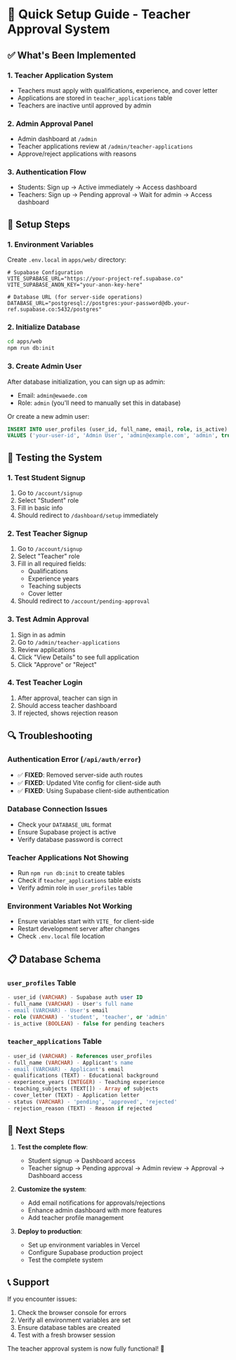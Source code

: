 # 🚀 Quick Setup Guide - Teacher Approval System

## ✅ What's Been Implemented

### 1. **Teacher Application System**
- Teachers must apply with qualifications, experience, and cover letter
- Applications are stored in `teacher_applications` table
- Teachers are inactive until approved by admin

### 2. **Admin Approval Panel**
- Admin dashboard at `/admin`
- Teacher applications review at `/admin/teacher-applications`
- Approve/reject applications with reasons

### 3. **Authentication Flow**
- Students: Sign up → Active immediately → Access dashboard
- Teachers: Sign up → Pending approval → Wait for admin → Access dashboard

## 🔧 Setup Steps

### 1. **Environment Variables**
Create `.env.local` in `apps/web/` directory:

```env
# Supabase Configuration
VITE_SUPABASE_URL="https://your-project-ref.supabase.co"
VITE_SUPABASE_ANON_KEY="your-anon-key-here"

# Database URL (for server-side operations)
DATABASE_URL="postgresql://postgres:your-password@db.your-ref.supabase.co:5432/postgres"
```

### 2. **Initialize Database**
```bash
cd apps/web
npm run db:init
```

### 3. **Create Admin User**
After database initialization, you can sign up as admin:
- Email: `admin@ewaede.com`
- Role: `admin` (you'll need to manually set this in database)

Or create a new admin user:
```sql
INSERT INTO user_profiles (user_id, full_name, email, role, is_active) 
VALUES ('your-user-id', 'Admin User', 'admin@example.com', 'admin', true);
```

## 🧪 Testing the System

### 1. **Test Student Signup**
1. Go to `/account/signup`
2. Select "Student" role
3. Fill in basic info
4. Should redirect to `/dashboard/setup` immediately

### 2. **Test Teacher Signup**
1. Go to `/account/signup`
2. Select "Teacher" role
3. Fill in all required fields:
   - Qualifications
   - Experience years
   - Teaching subjects
   - Cover letter
4. Should redirect to `/account/pending-approval`

### 3. **Test Admin Approval**
1. Sign in as admin
2. Go to `/admin/teacher-applications`
3. Review applications
4. Click "View Details" to see full application
5. Click "Approve" or "Reject"

### 4. **Test Teacher Login**
1. After approval, teacher can sign in
2. Should access teacher dashboard
3. If rejected, shows rejection reason

## 🔍 Troubleshooting

### **Authentication Error (`/api/auth/error`)**
- ✅ **FIXED**: Removed server-side auth routes
- ✅ **FIXED**: Updated Vite config for client-side auth
- ✅ **FIXED**: Using Supabase client-side authentication

### **Database Connection Issues**
- Check your `DATABASE_URL` format
- Ensure Supabase project is active
- Verify database password is correct

### **Teacher Applications Not Showing**
- Run `npm run db:init` to create tables
- Check if `teacher_applications` table exists
- Verify admin role in `user_profiles` table

### **Environment Variables Not Working**
- Ensure variables start with `VITE_` for client-side
- Restart development server after changes
- Check `.env.local` file location

## 📋 Database Schema

### `user_profiles` Table
```sql
- user_id (VARCHAR) - Supabase auth user ID
- full_name (VARCHAR) - User's full name
- email (VARCHAR) - User's email
- role (VARCHAR) - 'student', 'teacher', or 'admin'
- is_active (BOOLEAN) - false for pending teachers
```

### `teacher_applications` Table
```sql
- user_id (VARCHAR) - References user_profiles
- full_name (VARCHAR) - Applicant's name
- email (VARCHAR) - Applicant's email
- qualifications (TEXT) - Educational background
- experience_years (INTEGER) - Teaching experience
- teaching_subjects (TEXT[]) - Array of subjects
- cover_letter (TEXT) - Application letter
- status (VARCHAR) - 'pending', 'approved', 'rejected'
- rejection_reason (TEXT) - Reason if rejected
```

## 🎯 Next Steps

1. **Test the complete flow**:
   - Student signup → Dashboard access
   - Teacher signup → Pending approval → Admin review → Approval → Dashboard access

2. **Customize the system**:
   - Add email notifications for approvals/rejections
   - Enhance admin dashboard with more features
   - Add teacher profile management

3. **Deploy to production**:
   - Set up environment variables in Vercel
   - Configure Supabase production project
   - Test the complete system

## 📞 Support

If you encounter issues:
1. Check the browser console for errors
2. Verify all environment variables are set
3. Ensure database tables are created
4. Test with a fresh browser session

The teacher approval system is now fully functional! 🎉
